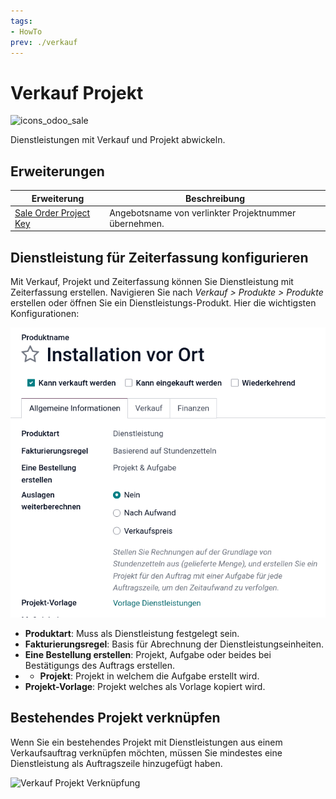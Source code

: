 ```yaml
---
tags:
- HowTo
prev: ./verkauf
---
```

# Verkauf Projekt
![icons_odoo_sale](assets/icons_odoo_sale.png)

Dienstleistungen mit Verkauf und Projekt abwickeln.

## Erweiterungen

| Erweiterung                                               | Beschreibung                                          |
| --------------------------------------------------------- | ----------------------------------------------------- |
| [Sale Order Project Key](Sale%20Order%20Project%20Key.md) | Angebotsname von verlinkter Projektnummer übernehmen. |

## Dienstleistung für Zeiterfassung konfigurieren

Mit Verkauf, Projekt und Zeiterfassung können Sie Dienstleistung mit Zeiterfassung erstellen. Navigieren Sie nach *Verkauf > Produkte > Produkte* erstellen oder öffnen Sie ein Dienstleistungs-Produkt. Hier die wichtigsten Konfigurationen:

![](assets/Produkt%20Dienstleistung.png)

* **Produktart**: Muss als Dienstleistung festgelegt sein.
* **Fakturierungsregel**: Basis für Abrechnung der Dienstleistungseinheiten.
* **Eine Bestellung erstellen**: Projekt, Aufgabe oder beides bei Bestätigungs des Auftrags erstellen. 
* * **Projekt**: Projekt in welchem die Aufgabe erstellt wird.
* **Projekt-Vorlage**: Projekt welches als Vorlage kopiert wird.

## Bestehendes Projekt verknüpfen

Wenn Sie ein bestehendes Projekt mit Dienstleistungen aus einem Verkaufsauftrag verknüpfen möchten, müssen Sie mindestes eine Dienstleistung als Auftragszeile hinzugefügt haben.

![Verkauf Projekt Verknüpfung](assets/Verkauf%20Projekt%20Verknüpfung.gif)